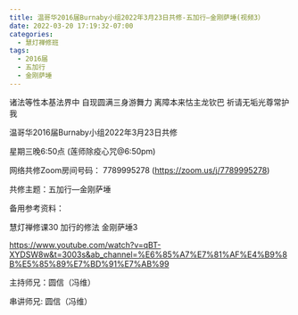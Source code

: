 ```yaml
---
title: 温哥华2016届Burnaby小组2022年3月23日共修-五加行—金刚萨埵(视频3）
date: 2022-03-20 17:19:32-07:00
categories:
  - 慧灯禅修班
tags:
  - 2016届
  - 五加行
  - 金刚萨埵
---
```

诸法等性本基法界中 自现圆满三身游舞力 离障本来怙主龙钦巴 祈请无垢光尊常护我

温哥华2016届Burnaby小组2022年3月23日共修 

星期三晚6:50点 (莲师除疫心咒@6:50pm)

网络共修Zoom房间号码： 7789995278 (<https://zoom.us/j/7789995278>)

共修主题：五加行—金刚萨埵

备用参考资料：

慧灯禅修课30 加行的修法 金刚萨埵3

<https://www.youtube.com/watch?v=qBT-XYDSW8w&t=3003s&ab_channel=%E6%85%A7%E7%81%AF%E4%B9%8B%E5%85%89%E7%BD%91%E7%AB%99>

主持师兄：圆信（冯维）

串讲师兄: 圆信（冯维）
